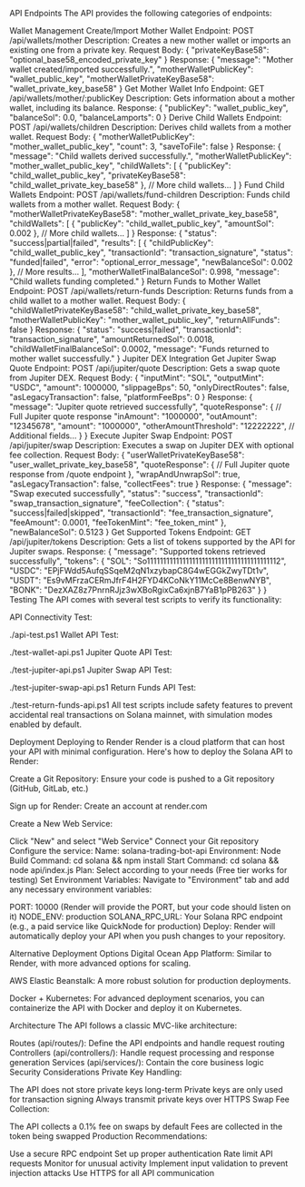 API Endpoints
The API provides the following categories of endpoints:

Wallet Management
Create/Import Mother Wallet
Endpoint: POST /api/wallets/mother
Description: Creates a new mother wallet or imports an existing one from a private key.
Request Body:
{
  "privateKeyBase58": "optional_base58_encoded_private_key"
}
Response:
{
  "message": "Mother wallet created/imported successfully.",
  "motherWalletPublicKey": "wallet_public_key",
  "motherWalletPrivateKeyBase58": "wallet_private_key_base58"
}
Get Mother Wallet Info
Endpoint: GET /api/wallets/mother/:publicKey
Description: Gets information about a mother wallet, including its balance.
Response:
{
  "publicKey": "wallet_public_key",
  "balanceSol": 0.0,
  "balanceLamports": 0
}
Derive Child Wallets
Endpoint: POST /api/wallets/children
Description: Derives child wallets from a mother wallet.
Request Body:
{
  "motherWalletPublicKey": "mother_wallet_public_key",
  "count": 3,
  "saveToFile": false
}
Response:
{
  "message": "Child wallets derived successfully.",
  "motherWalletPublicKey": "mother_wallet_public_key",
  "childWallets": [
    {
      "publicKey": "child_wallet_public_key",
      "privateKeyBase58": "child_wallet_private_key_base58"
    },
    // More child wallets...
  ]
}
Fund Child Wallets
Endpoint: POST /api/wallets/fund-children
Description: Funds child wallets from a mother wallet.
Request Body:
{
  "motherWalletPrivateKeyBase58": "mother_wallet_private_key_base58",
  "childWallets": [
    {
      "publicKey": "child_wallet_public_key",
      "amountSol": 0.002
    },
    // More child wallets...
  ]
}
Response:
{
  "status": "success|partial|failed",
  "results": [
    {
      "childPublicKey": "child_wallet_public_key",
      "transactionId": "transaction_signature",
      "status": "funded|failed",
      "error": "optional_error_message",
      "newBalanceSol": 0.002
    },
    // More results...
  ],
  "motherWalletFinalBalanceSol": 0.998,
  "message": "Child wallets funding completed."
}
Return Funds to Mother Wallet
Endpoint: POST /api/wallets/return-funds
Description: Returns funds from a child wallet to a mother wallet.
Request Body:
{
  "childWalletPrivateKeyBase58": "child_wallet_private_key_base58",
  "motherWalletPublicKey": "mother_wallet_public_key",
  "returnAllFunds": false
}
Response:
{
  "status": "success|failed",
  "transactionId": "transaction_signature",
  "amountReturnedSol": 0.0018,
  "childWalletFinalBalanceSol": 0.0002,
  "message": "Funds returned to mother wallet successfully."
}
Jupiter DEX Integration
Get Jupiter Swap Quote
Endpoint: POST /api/jupiter/quote
Description: Gets a swap quote from Jupiter DEX.
Request Body:
{
  "inputMint": "SOL",
  "outputMint": "USDC",
  "amount": 1000000,
  "slippageBps": 50,
  "onlyDirectRoutes": false,
  "asLegacyTransaction": false,
  "platformFeeBps": 0
}
Response:
{
  "message": "Jupiter quote retrieved successfully",
  "quoteResponse": {
    // Full Jupiter quote response
    "inAmount": "1000000",
    "outAmount": "12345678",
    "amount": "1000000",
    "otherAmountThreshold": "12222222",
    // Additional fields...
  }
}
Execute Jupiter Swap
Endpoint: POST /api/jupiter/swap
Description: Executes a swap on Jupiter DEX with optional fee collection.
Request Body:
{
  "userWalletPrivateKeyBase58": "user_wallet_private_key_base58",
  "quoteResponse": {
    // Full Jupiter quote response from /quote endpoint
  },
  "wrapAndUnwrapSol": true,
  "asLegacyTransaction": false,
  "collectFees": true
}
Response:
{
  "message": "Swap executed successfully",
  "status": "success",
  "transactionId": "swap_transaction_signature",
  "feeCollection": {
    "status": "success|failed|skipped",
    "transactionId": "fee_transaction_signature",
    "feeAmount": 0.0001,
    "feeTokenMint": "fee_token_mint"
  },
  "newBalanceSol": 0.5123
}
Get Supported Tokens
Endpoint: GET /api/jupiter/tokens
Description: Gets a list of tokens supported by the API for Jupiter swaps.
Response:
{
  "message": "Supported tokens retrieved successfully",
  "tokens": {
    "SOL": "So11111111111111111111111111111111111111112",
    "USDC": "EPjFWdd5AufqSSqeM2qN1xzybapC8G4wEGGkZwyTDt1v",
    "USDT": "Es9vMFrzaCERmJfrF4H2FYD4KCoNkY11McCe8BenwNYB",
    "BONK": "DezXAZ8z7PnrnRJjz3wXBoRgixCa6xjnB7YaB1pPB263"
  }
}
Testing
The API comes with several test scripts to verify its functionality:

API Connectivity Test:

./api-test.ps1
Wallet API Test:

./test-wallet-api.ps1
Jupiter Quote API Test:

./test-jupiter-api.ps1
Jupiter Swap API Test:

./test-jupiter-swap-api.ps1
Return Funds API Test:

./test-return-funds-api.ps1
All test scripts include safety features to prevent accidental real transactions on Solana mainnet, with simulation modes enabled by default.

Deployment
Deploying to Render
Render is a cloud platform that can host your API with minimal configuration. Here's how to deploy the Solana API to Render:

Create a Git Repository: Ensure your code is pushed to a Git repository (GitHub, GitLab, etc.)

Sign up for Render: Create an account at render.com

Create a New Web Service:

Click "New" and select "Web Service"
Connect your Git repository
Configure the service:
Name: solana-trading-bot-api
Environment: Node
Build Command: cd solana && npm install
Start Command: cd solana && node api/index.js
Plan: Select according to your needs (Free tier works for testing)
Set Environment Variables: Navigate to "Environment" tab and add any necessary environment variables:

PORT: 10000 (Render will provide the PORT, but your code should listen on it)
NODE_ENV: production
SOLANA_RPC_URL: Your Solana RPC endpoint (e.g., a paid service like QuickNode for production)
Deploy: Render will automatically deploy your API when you push changes to your repository.

Alternative Deployment Options
Digital Ocean App Platform: Similar to Render, with more advanced options for scaling.

AWS Elastic Beanstalk: A more robust solution for production deployments.

Docker + Kubernetes: For advanced deployment scenarios, you can containerize the API with Docker and deploy it on Kubernetes.

Architecture
The API follows a classic MVC-like architecture:

Routes (api/routes/): Define the API endpoints and handle request routing
Controllers (api/controllers/): Handle request processing and response generation
Services (api/services/): Contain the core business logic
Security Considerations
Private Key Handling:

The API does not store private keys long-term
Private keys are only used for transaction signing
Always transmit private keys over HTTPS
Swap Fee Collection:

The API collects a 0.1% fee on swaps by default
Fees are collected in the token being swapped
Production Recommendations:

Use a secure RPC endpoint
Set up proper authentication
Rate limit API requests
Monitor for unusual activity
Implement input validation to prevent injection attacks
Use HTTPS for all API communication